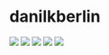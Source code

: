 # danilkberlin
![](https://github-profile-summary-cards.vercel.app/api/cards/profile-details?username=danilkberlin&theme=radical)
![](https://github-profile-summary-cards.vercel.app/api/cards/most-commit-language?username=danilkberlin&theme=radical)
![](https://github-profile-summary-cards.vercel.app/api/cards/repos-per-language?username=danilkberlin&theme=radical)
![](https://github-profile-summary-cards.vercel.app/api/cards/stats?username=danilkberlin&theme=radical)
![](https://github-profile-summary-cards.vercel.app/api/cards/productive-time?username=danilkberlin&theme=radical)
